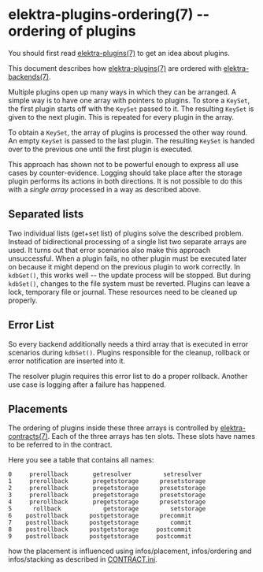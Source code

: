 elektra-plugins-ordering(7) -- ordering of plugins
==================================================

You should first read [elektra-plugins(7)](/src/plugins/) to get
an idea about plugins.

This document describes how [elektra-plugins(7)](/src/plugins/) are
ordered with [elektra-backends(7)](elektra-backends.md).

Multiple plugins open up many ways in which they can be arranged.
A simple way is to have one array with pointers to plugins.  To store a
`KeySet`, the first plugin starts off with the `KeySet` passed to it.
The resulting `KeySet` is given to the next plugin.  This is repeated
for every plugin in the array.

To obtain a `KeySet`, the array of plugins is processed the other way
round. An empty `KeySet` is passed to the last plugin. The resulting
`KeySet` is handed over to the previous one until the first plugin
is executed.

This approach has shown not to be powerful enough to express all use
cases by counter-evidence.  Logging should take place after the storage
plugin performs its actions in both directions.  It is not possible to
do this with a *single array* processed in a way as described above.

## Separated lists

Two individual lists (get+set list) of plugins solve the described problem.
Instead of bidirectional processing of
a single list two separate arrays are used.  It turns out that error
scenarios also make this approach unsuccessful.  When a plugin fails,
no other plugin must be executed later on because it might depend on the
previous plugin to work correctly.  In `kdbGet()`, this works well --
the update process will be stopped.  But during `kdbSet()`, changes to
the file system must be reverted. Plugins can leave a lock, temporary
file or journal.  These resources need to be cleaned up properly.

## Error List

So every backend additionally needs a third array that is executed in
error scenarios during `kdbSet()`. Plugins responsible for the cleanup,
rollback or error notification are inserted into it.

The resolver plugin requires this error list to do a proper rollback.
Another use case is logging after a failure has happened.

## Placements

The ordering of plugins inside these three arrays is controlled by
[elektra-contracts(7)](elektra-contracts.md).
Each of the three arrays has ten slots.  These slots have
names to be referred to in the contract.

Here you see a table that contains all names:

	0     prerollback       getresolver         setresolver  
	1     prerollback       pregetstorage      presetstorage
	2     prerollback       pregetstorage      presetstorage
	3     prerollback       pregetstorage      presetstorage
	4     prerollback       pregetstorage      presetstorage
	5      rollback            getstorage         setstorage
	6    postrollback      postgetstorage      precommit     
	7    postrollback      postgetstorage         commit     
	8    postrollback      postgetstorage     postcommit     
	9    postrollback      postgetstorage     postcommit     

how the placement is influenced using infos/placement, infos/ordering
and infos/stacking as described in
[CONTRACT.ini](/doc/CONTRACT.ini).
